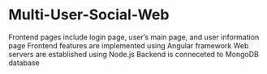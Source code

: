 # Multi-User-Social-Web
Frontend pages include login page, user’s main page, and user information page
Frontend features are implemented using Angular framework
Web servers are established using Node.js
Backend is conneceted to MongoDB database
